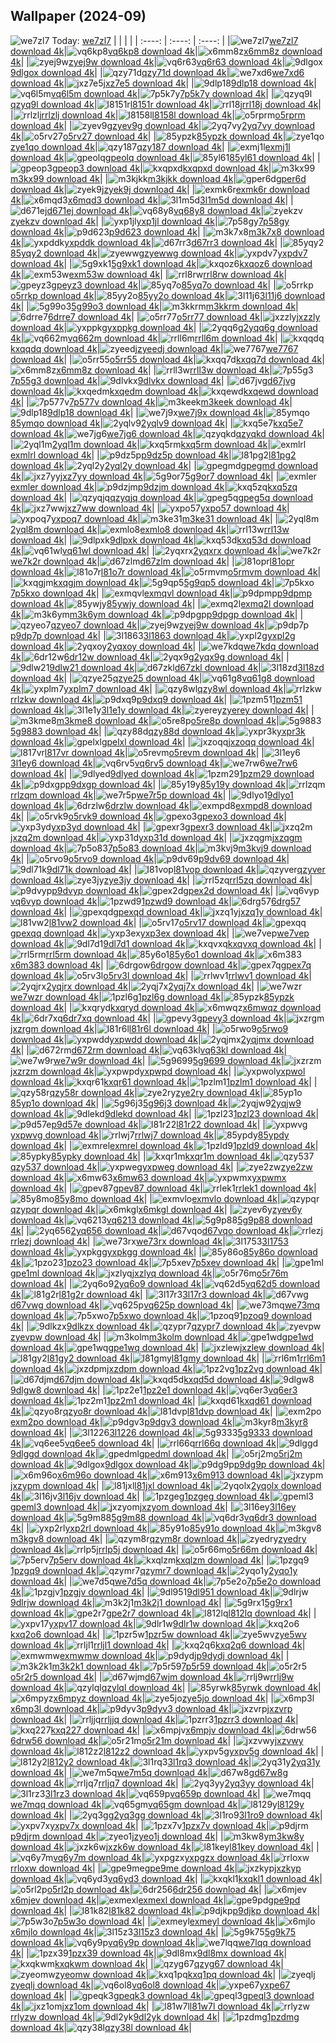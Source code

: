 ## Wallpaper (2024-09)
![we7zl7](https://w.wallhaven.cc/full/we/wallhaven-we7zl7.png) Today: [we7zl7](https://th.wallhaven.cc/small/we/we7zl7.jpg)
|      |      |      |
| :----: | :----: | :----: |
|![we7zl7](https://th.wallhaven.cc/small/we/we7zl7.jpg)[we7zl7 download 4k](https://wallhaven.cc/w/we7zl7)|![vq6kp8](https://th.wallhaven.cc/small/vq/vq6kp8.jpg)[vq6kp8 download 4k](https://wallhaven.cc/w/vq6kp8)|![x6mm8z](https://th.wallhaven.cc/small/x6/x6mm8z.jpg)[x6mm8z download 4k](https://wallhaven.cc/w/x6mm8z)|
|![zyej9w](https://th.wallhaven.cc/small/zy/zyej9w.jpg)[zyej9w download 4k](https://wallhaven.cc/w/zyej9w)|![vq6r63](https://th.wallhaven.cc/small/vq/vq6r63.jpg)[vq6r63 download 4k](https://wallhaven.cc/w/vq6r63)|![9dlgox](https://th.wallhaven.cc/small/9d/9dlgox.jpg)[9dlgox download 4k](https://wallhaven.cc/w/9dlgox)|
|![qzy71d](https://th.wallhaven.cc/small/qz/qzy71d.jpg)[qzy71d download 4k](https://wallhaven.cc/w/qzy71d)|![we7xd6](https://th.wallhaven.cc/small/we/we7xd6.jpg)[we7xd6 download 4k](https://wallhaven.cc/w/we7xd6)|![jxz7e5](https://th.wallhaven.cc/small/jx/jxz7e5.jpg)[jxz7e5 download 4k](https://wallhaven.cc/w/jxz7e5)|
|![9dlp18](https://th.wallhaven.cc/small/9d/9dlp18.jpg)[9dlp18 download 4k](https://wallhaven.cc/w/9dlp18)|![vq6l5m](https://th.wallhaven.cc/small/vq/vq6l5m.jpg)[vq6l5m download 4k](https://wallhaven.cc/w/vq6l5m)|![7p5k7y](https://th.wallhaven.cc/small/7p/7p5k7y.jpg)[7p5k7y download 4k](https://wallhaven.cc/w/7p5k7y)|
|![qzyq9l](https://th.wallhaven.cc/small/qz/qzyq9l.jpg)[qzyq9l download 4k](https://wallhaven.cc/w/qzyq9l)|![l8151r](https://th.wallhaven.cc/small/l8/l8151r.jpg)[l8151r download 4k](https://wallhaven.cc/w/l8151r)|![rrl18j](https://th.wallhaven.cc/small/rr/rrl18j.jpg)[rrl18j download 4k](https://wallhaven.cc/w/rrl18j)|
|![rrlzlj](https://th.wallhaven.cc/small/rr/rrlzlj.jpg)[rrlzlj download 4k](https://wallhaven.cc/w/rrlzlj)|![l8158l](https://th.wallhaven.cc/small/l8/l8158l.jpg)[l8158l download 4k](https://wallhaven.cc/w/l8158l)|![o5rprm](https://th.wallhaven.cc/small/o5/o5rprm.jpg)[o5rprm download 4k](https://wallhaven.cc/w/o5rprm)|
|![zyev9g](https://th.wallhaven.cc/small/zy/zyev9g.jpg)[zyev9g download 4k](https://wallhaven.cc/w/zyev9g)|![2yq7vy](https://th.wallhaven.cc/small/2y/2yq7vy.jpg)[2yq7vy download 4k](https://wallhaven.cc/w/2yq7vy)|![o5rv27](https://th.wallhaven.cc/small/o5/o5rv27.jpg)[o5rv27 download 4k](https://wallhaven.cc/w/o5rv27)|
|![85ypzk](https://th.wallhaven.cc/small/85/85ypzk.jpg)[85ypzk download 4k](https://wallhaven.cc/w/85ypzk)|![zye1qo](https://th.wallhaven.cc/small/zy/zye1qo.jpg)[zye1qo download 4k](https://wallhaven.cc/w/zye1qo)|![qzy187](https://th.wallhaven.cc/small/qz/qzy187.jpg)[qzy187 download 4k](https://wallhaven.cc/w/qzy187)|
|![exmj1l](https://th.wallhaven.cc/small/ex/exmj1l.jpg)[exmj1l download 4k](https://wallhaven.cc/w/exmj1l)|![gpeolq](https://th.wallhaven.cc/small/gp/gpeolq.jpg)[gpeolq download 4k](https://wallhaven.cc/w/gpeolq)|![85yl61](https://th.wallhaven.cc/small/85/85yl61.jpg)[85yl61 download 4k](https://wallhaven.cc/w/85yl61)|
|![gpeop3](https://th.wallhaven.cc/small/gp/gpeop3.jpg)[gpeop3 download 4k](https://wallhaven.cc/w/gpeop3)|![kxqpxd](https://th.wallhaven.cc/small/kx/kxqpxd.jpg)[kxqpxd download 4k](https://wallhaven.cc/w/kxqpxd)|![m3kx99](https://th.wallhaven.cc/small/m3/m3kx99.jpg)[m3kx99 download 4k](https://wallhaven.cc/w/m3kx99)|
|![m3kjkk](https://th.wallhaven.cc/small/m3/m3kjkk.jpg)[m3kjkk download 4k](https://wallhaven.cc/w/m3kjkk)|![gper6d](https://th.wallhaven.cc/small/gp/gper6d.jpg)[gper6d download 4k](https://wallhaven.cc/w/gper6d)|![zyek9j](https://th.wallhaven.cc/small/zy/zyek9j.jpg)[zyek9j download 4k](https://wallhaven.cc/w/zyek9j)|
|![exmk6r](https://th.wallhaven.cc/small/ex/exmk6r.jpg)[exmk6r download 4k](https://wallhaven.cc/w/exmk6r)|![x6mqd3](https://th.wallhaven.cc/small/x6/x6mqd3.jpg)[x6mqd3 download 4k](https://wallhaven.cc/w/x6mqd3)|![3l1m5d](https://th.wallhaven.cc/small/3l/3l1m5d.jpg)[3l1m5d download 4k](https://wallhaven.cc/w/3l1m5d)|
|![d671ej](https://th.wallhaven.cc/small/d6/d671ej.jpg)[d671ej download 4k](https://wallhaven.cc/w/d671ej)|![vq68y8](https://th.wallhaven.cc/small/vq/vq68y8.jpg)[vq68y8 download 4k](https://wallhaven.cc/w/vq68y8)|![zyekzv](https://th.wallhaven.cc/small/zy/zyekzv.jpg)[zyekzv download 4k](https://wallhaven.cc/w/zyekzv)|
|![yxp1jl](https://th.wallhaven.cc/small/yx/yxp1jl.jpg)[yxp1jl download 4k](https://wallhaven.cc/w/yxp1jl)|![7p58gy](https://th.wallhaven.cc/small/7p/7p58gy.jpg)[7p58gy download 4k](https://wallhaven.cc/w/7p58gy)|![p9d623](https://th.wallhaven.cc/small/p9/p9d623.jpg)[p9d623 download 4k](https://wallhaven.cc/w/p9d623)|
|![m3k7x8](https://th.wallhaven.cc/small/m3/m3k7x8.jpg)[m3k7x8 download 4k](https://wallhaven.cc/w/m3k7x8)|![yxpddk](https://th.wallhaven.cc/small/yx/yxpddk.jpg)[yxpddk download 4k](https://wallhaven.cc/w/yxpddk)|![d67rr3](https://th.wallhaven.cc/small/d6/d67rr3.jpg)[d67rr3 download 4k](https://wallhaven.cc/w/d67rr3)|
|![85yqy2](https://th.wallhaven.cc/small/85/85yqy2.jpg)[85yqy2 download 4k](https://wallhaven.cc/w/85yqy2)|![zyewwg](https://th.wallhaven.cc/small/zy/zyewwg.jpg)[zyewwg download 4k](https://wallhaven.cc/w/zyewwg)|![yxpdv7](https://th.wallhaven.cc/small/yx/yxpdv7.jpg)[yxpdv7 download 4k](https://wallhaven.cc/w/yxpdv7)|
|![5g9xk1](https://th.wallhaven.cc/small/5g/5g9xk1.jpg)[5g9xk1 download 4k](https://wallhaven.cc/w/5g9xk1)|![kxqoz6](https://th.wallhaven.cc/small/kx/kxqoz6.jpg)[kxqoz6 download 4k](https://wallhaven.cc/w/kxqoz6)|![exm53w](https://th.wallhaven.cc/small/ex/exm53w.jpg)[exm53w download 4k](https://wallhaven.cc/w/exm53w)|
|![rrl8rw](https://th.wallhaven.cc/small/rr/rrl8rw.jpg)[rrl8rw download 4k](https://wallhaven.cc/w/rrl8rw)|![gpeyz3](https://th.wallhaven.cc/small/gp/gpeyz3.jpg)[gpeyz3 download 4k](https://wallhaven.cc/w/gpeyz3)|![85yq7o](https://th.wallhaven.cc/small/85/85yq7o.jpg)[85yq7o download 4k](https://wallhaven.cc/w/85yq7o)|
|![o5rrkp](https://th.wallhaven.cc/small/o5/o5rrkp.jpg)[o5rrkp download 4k](https://wallhaven.cc/w/o5rrkp)|![85yy2o](https://th.wallhaven.cc/small/85/85yy2o.jpg)[85yy2o download 4k](https://wallhaven.cc/w/85yy2o)|![3l11j6](https://th.wallhaven.cc/small/3l/3l11j6.jpg)[3l11j6 download 4k](https://wallhaven.cc/w/3l11j6)|
|![5g99o3](https://th.wallhaven.cc/small/5g/5g99o3.jpg)[5g99o3 download 4k](https://wallhaven.cc/w/5g99o3)|![m3kkrm](https://th.wallhaven.cc/small/m3/m3kkrm.jpg)[m3kkrm download 4k](https://wallhaven.cc/w/m3kkrm)|![6drre7](https://th.wallhaven.cc/small/6d/6drre7.jpg)[6drre7 download 4k](https://wallhaven.cc/w/6drre7)|
|![o5rr77](https://th.wallhaven.cc/small/o5/o5rr77.jpg)[o5rr77 download 4k](https://wallhaven.cc/w/o5rr77)|![jxzzly](https://th.wallhaven.cc/small/jx/jxzzly.jpg)[jxzzly download 4k](https://wallhaven.cc/w/jxzzly)|![yxppkg](https://th.wallhaven.cc/small/yx/yxppkg.jpg)[yxppkg download 4k](https://wallhaven.cc/w/yxppkg)|
|![2yqq6g](https://th.wallhaven.cc/small/2y/2yqq6g.jpg)[2yqq6g download 4k](https://wallhaven.cc/w/2yqq6g)|![vq662m](https://th.wallhaven.cc/small/vq/vq662m.jpg)[vq662m download 4k](https://wallhaven.cc/w/vq662m)|![rrll6m](https://th.wallhaven.cc/small/rr/rrll6m.jpg)[rrll6m download 4k](https://wallhaven.cc/w/rrll6m)|
|![kxqqdq](https://th.wallhaven.cc/small/kx/kxqqdq.jpg)[kxqqdq download 4k](https://wallhaven.cc/w/kxqqdq)|![zyeedj](https://th.wallhaven.cc/small/zy/zyeedj.jpg)[zyeedj download 4k](https://wallhaven.cc/w/zyeedj)|![we7767](https://th.wallhaven.cc/small/we/we7767.jpg)[we7767 download 4k](https://wallhaven.cc/w/we7767)|
|![o5rr55](https://th.wallhaven.cc/small/o5/o5rr55.jpg)[o5rr55 download 4k](https://wallhaven.cc/w/o5rr55)|![kxqq7d](https://th.wallhaven.cc/small/kx/kxqq7d.jpg)[kxqq7d download 4k](https://wallhaven.cc/w/kxqq7d)|![x6mm8z](https://th.wallhaven.cc/small/x6/x6mm8z.jpg)[x6mm8z download 4k](https://wallhaven.cc/w/x6mm8z)|
|![rrll3w](https://th.wallhaven.cc/small/rr/rrll3w.jpg)[rrll3w download 4k](https://wallhaven.cc/w/rrll3w)|![7p55g3](https://th.wallhaven.cc/small/7p/7p55g3.jpg)[7p55g3 download 4k](https://wallhaven.cc/w/7p55g3)|![9dlvkx](https://th.wallhaven.cc/small/9d/9dlvkx.jpg)[9dlvkx download 4k](https://wallhaven.cc/w/9dlvkx)|
|![d67jvg](https://th.wallhaven.cc/small/d6/d67jvg.jpg)[d67jvg download 4k](https://wallhaven.cc/w/d67jvg)|![kxqedm](https://th.wallhaven.cc/small/kx/kxqedm.jpg)[kxqedm download 4k](https://wallhaven.cc/w/kxqedm)|![kxqewd](https://th.wallhaven.cc/small/kx/kxqewd.jpg)[kxqewd download 4k](https://wallhaven.cc/w/kxqewd)|
|![7p577v](https://th.wallhaven.cc/small/7p/7p577v.jpg)[7p577v download 4k](https://wallhaven.cc/w/7p577v)|![m3keek](https://th.wallhaven.cc/small/m3/m3keek.jpg)[m3keek download 4k](https://wallhaven.cc/w/m3keek)|![9dlp18](https://th.wallhaven.cc/small/9d/9dlp18.jpg)[9dlp18 download 4k](https://wallhaven.cc/w/9dlp18)|
|![we7j9x](https://th.wallhaven.cc/small/we/we7j9x.jpg)[we7j9x download 4k](https://wallhaven.cc/w/we7j9x)|![85ymqo](https://th.wallhaven.cc/small/85/85ymqo.jpg)[85ymqo download 4k](https://wallhaven.cc/w/85ymqo)|![2yqlv9](https://th.wallhaven.cc/small/2y/2yqlv9.jpg)[2yqlv9 download 4k](https://wallhaven.cc/w/2yqlv9)|
|![kxq5e7](https://th.wallhaven.cc/small/kx/kxq5e7.jpg)[kxq5e7 download 4k](https://wallhaven.cc/w/kxq5e7)|![we7jg6](https://th.wallhaven.cc/small/we/we7jg6.jpg)[we7jg6 download 4k](https://wallhaven.cc/w/we7jg6)|![qzyqkd](https://th.wallhaven.cc/small/qz/qzyqkd.jpg)[qzyqkd download 4k](https://wallhaven.cc/w/qzyqkd)|
|![2yql1m](https://th.wallhaven.cc/small/2y/2yql1m.jpg)[2yql1m download 4k](https://wallhaven.cc/w/2yql1m)|![kxq5rm](https://th.wallhaven.cc/small/kx/kxq5rm.jpg)[kxq5rm download 4k](https://wallhaven.cc/w/kxq5rm)|![exmlrl](https://th.wallhaven.cc/small/ex/exmlrl.jpg)[exmlrl download 4k](https://wallhaven.cc/w/exmlrl)|
|![p9dz5p](https://th.wallhaven.cc/small/p9/p9dz5p.jpg)[p9dz5p download 4k](https://wallhaven.cc/w/p9dz5p)|![l81pg2](https://th.wallhaven.cc/small/l8/l81pg2.jpg)[l81pg2 download 4k](https://wallhaven.cc/w/l81pg2)|![2yql2y](https://th.wallhaven.cc/small/2y/2yql2y.jpg)[2yql2y download 4k](https://wallhaven.cc/w/2yql2y)|
|![gpegmd](https://th.wallhaven.cc/small/gp/gpegmd.jpg)[gpegmd download 4k](https://wallhaven.cc/w/gpegmd)|![jxz7yy](https://th.wallhaven.cc/small/jx/jxz7yy.jpg)[jxz7yy download 4k](https://wallhaven.cc/w/jxz7yy)|![5g9or7](https://th.wallhaven.cc/small/5g/5g9or7.jpg)[5g9or7 download 4k](https://wallhaven.cc/w/5g9or7)|
|![exmler](https://th.wallhaven.cc/small/ex/exmler.jpg)[exmler download 4k](https://wallhaven.cc/w/exmler)|![p9dzjm](https://th.wallhaven.cc/small/p9/p9dzjm.jpg)[p9dzjm download 4k](https://wallhaven.cc/w/p9dzjm)|![kxq5zq](https://th.wallhaven.cc/small/kx/kxq5zq.jpg)[kxq5zq download 4k](https://wallhaven.cc/w/kxq5zq)|
|![qzyqjq](https://th.wallhaven.cc/small/qz/qzyqjq.jpg)[qzyqjq download 4k](https://wallhaven.cc/w/qzyqjq)|![gpeg5q](https://th.wallhaven.cc/small/gp/gpeg5q.jpg)[gpeg5q download 4k](https://wallhaven.cc/w/gpeg5q)|![jxz7ww](https://th.wallhaven.cc/small/jx/jxz7ww.jpg)[jxz7ww download 4k](https://wallhaven.cc/w/jxz7ww)|
|![yxpo57](https://th.wallhaven.cc/small/yx/yxpo57.jpg)[yxpo57 download 4k](https://wallhaven.cc/w/yxpo57)|![yxpoq7](https://th.wallhaven.cc/small/yx/yxpoq7.jpg)[yxpoq7 download 4k](https://wallhaven.cc/w/yxpoq7)|![m3ke31](https://th.wallhaven.cc/small/m3/m3ke31.jpg)[m3ke31 download 4k](https://wallhaven.cc/w/m3ke31)|
|![2yql8m](https://th.wallhaven.cc/small/2y/2yql8m.jpg)[2yql8m download 4k](https://wallhaven.cc/w/2yql8m)|![exmlo8](https://th.wallhaven.cc/small/ex/exmlo8.jpg)[exmlo8 download 4k](https://wallhaven.cc/w/exmlo8)|![rrl13w](https://th.wallhaven.cc/small/rr/rrl13w.jpg)[rrl13w download 4k](https://wallhaven.cc/w/rrl13w)|
|![9dlpxk](https://th.wallhaven.cc/small/9d/9dlpxk.jpg)[9dlpxk download 4k](https://wallhaven.cc/w/9dlpxk)|![kxq53d](https://th.wallhaven.cc/small/kx/kxq53d.jpg)[kxq53d download 4k](https://wallhaven.cc/w/kxq53d)|![vq61wl](https://th.wallhaven.cc/small/vq/vq61wl.jpg)[vq61wl download 4k](https://wallhaven.cc/w/vq61wl)|
|![2yqxrx](https://th.wallhaven.cc/small/2y/2yqxrx.jpg)[2yqxrx download 4k](https://wallhaven.cc/w/2yqxrx)|![we7k2r](https://th.wallhaven.cc/small/we/we7k2r.jpg)[we7k2r download 4k](https://wallhaven.cc/w/we7k2r)|![d67zlm](https://th.wallhaven.cc/small/d6/d67zlm.jpg)[d67zlm download 4k](https://wallhaven.cc/w/d67zlm)|
|![l81opr](https://th.wallhaven.cc/small/l8/l81opr.jpg)[l81opr download 4k](https://wallhaven.cc/w/l81opr)|![l81o7r](https://th.wallhaven.cc/small/l8/l81o7r.jpg)[l81o7r download 4k](https://wallhaven.cc/w/l81o7r)|![o5rmvm](https://th.wallhaven.cc/small/o5/o5rmvm.jpg)[o5rmvm download 4k](https://wallhaven.cc/w/o5rmvm)|
|![kxqgjm](https://th.wallhaven.cc/small/kx/kxqgjm.jpg)[kxqgjm download 4k](https://wallhaven.cc/w/kxqgjm)|![5g9qp5](https://th.wallhaven.cc/small/5g/5g9qp5.jpg)[5g9qp5 download 4k](https://wallhaven.cc/w/5g9qp5)|![7p5kxo](https://th.wallhaven.cc/small/7p/7p5kxo.jpg)[7p5kxo download 4k](https://wallhaven.cc/w/7p5kxo)|
|![exmqvl](https://th.wallhaven.cc/small/ex/exmqvl.jpg)[exmqvl download 4k](https://wallhaven.cc/w/exmqvl)|![p9dpmp](https://th.wallhaven.cc/small/p9/p9dpmp.jpg)[p9dpmp download 4k](https://wallhaven.cc/w/p9dpmp)|![85ywjy](https://th.wallhaven.cc/small/85/85ywjy.jpg)[85ywjy download 4k](https://wallhaven.cc/w/85ywjy)|
|![exmq2l](https://th.wallhaven.cc/small/ex/exmq2l.jpg)[exmq2l download 4k](https://wallhaven.cc/w/exmq2l)|![m3k6ym](https://th.wallhaven.cc/small/m3/m3k6ym.jpg)[m3k6ym download 4k](https://wallhaven.cc/w/m3k6ym)|![p9dpgp](https://th.wallhaven.cc/small/p9/p9dpgp.jpg)[p9dpgp download 4k](https://wallhaven.cc/w/p9dpgp)|
|![qzyeo7](https://th.wallhaven.cc/small/qz/qzyeo7.jpg)[qzyeo7 download 4k](https://wallhaven.cc/w/qzyeo7)|![zyej9w](https://th.wallhaven.cc/small/zy/zyej9w.jpg)[zyej9w download 4k](https://wallhaven.cc/w/zyej9w)|![p9dp7p](https://th.wallhaven.cc/small/p9/p9dp7p.jpg)[p9dp7p download 4k](https://wallhaven.cc/w/p9dp7p)|
|![3l1863](https://th.wallhaven.cc/small/3l/3l1863.jpg)[3l1863 download 4k](https://wallhaven.cc/w/3l1863)|![yxpl2g](https://th.wallhaven.cc/small/yx/yxpl2g.jpg)[yxpl2g download 4k](https://wallhaven.cc/w/yxpl2g)|![2yqxoy](https://th.wallhaven.cc/small/2y/2yqxoy.jpg)[2yqxoy download 4k](https://wallhaven.cc/w/2yqxoy)|
|![we7kdq](https://th.wallhaven.cc/small/we/we7kdq.jpg)[we7kdq download 4k](https://wallhaven.cc/w/we7kdq)|![6dr12w](https://th.wallhaven.cc/small/6d/6dr12w.jpg)[6dr12w download 4k](https://wallhaven.cc/w/6dr12w)|![2yqx9g](https://th.wallhaven.cc/small/2y/2yqx9g.jpg)[2yqx9g download 4k](https://wallhaven.cc/w/2yqx9g)|
|![9dlw21](https://th.wallhaven.cc/small/9d/9dlw21.jpg)[9dlw21 download 4k](https://wallhaven.cc/w/9dlw21)|![d67zkl](https://th.wallhaven.cc/small/d6/d67zkl.jpg)[d67zkl download 4k](https://wallhaven.cc/w/d67zkl)|![3l18zd](https://th.wallhaven.cc/small/3l/3l18zd.jpg)[3l18zd download 4k](https://wallhaven.cc/w/3l18zd)|
|![qzye25](https://th.wallhaven.cc/small/qz/qzye25.jpg)[qzye25 download 4k](https://wallhaven.cc/w/qzye25)|![vq61g8](https://th.wallhaven.cc/small/vq/vq61g8.jpg)[vq61g8 download 4k](https://wallhaven.cc/w/vq61g8)|![yxplm7](https://th.wallhaven.cc/small/yx/yxplm7.jpg)[yxplm7 download 4k](https://wallhaven.cc/w/yxplm7)|
|![qzy8wl](https://th.wallhaven.cc/small/qz/qzy8wl.jpg)[qzy8wl download 4k](https://wallhaven.cc/w/qzy8wl)|![rrlzkw](https://th.wallhaven.cc/small/rr/rrlzkw.jpg)[rrlzkw download 4k](https://wallhaven.cc/w/rrlzkw)|![p9dxq9](https://th.wallhaven.cc/small/p9/p9dxq9.jpg)[p9dxq9 download 4k](https://wallhaven.cc/w/p9dxq9)|
|![1pzm51](https://th.wallhaven.cc/small/1p/1pzm51.jpg)[1pzm51 download 4k](https://wallhaven.cc/w/1pzm51)|![3l1e1y](https://th.wallhaven.cc/small/3l/3l1e1y.jpg)[3l1e1y download 4k](https://wallhaven.cc/w/3l1e1y)|![zyerey](https://th.wallhaven.cc/small/zy/zyerey.jpg)[zyerey download 4k](https://wallhaven.cc/w/zyerey)|
|![m3kme8](https://th.wallhaven.cc/small/m3/m3kme8.jpg)[m3kme8 download 4k](https://wallhaven.cc/w/m3kme8)|![o5re8p](https://th.wallhaven.cc/small/o5/o5re8p.jpg)[o5re8p download 4k](https://wallhaven.cc/w/o5re8p)|![5g9883](https://th.wallhaven.cc/small/5g/5g9883.jpg)[5g9883 download 4k](https://wallhaven.cc/w/5g9883)|
|![qzy88d](https://th.wallhaven.cc/small/qz/qzy88d.jpg)[qzy88d download 4k](https://wallhaven.cc/w/qzy88d)|![yxpr3k](https://th.wallhaven.cc/small/yx/yxpr3k.jpg)[yxpr3k download 4k](https://wallhaven.cc/w/yxpr3k)|![gpelxl](https://th.wallhaven.cc/small/gp/gpelxl.jpg)[gpelxl download 4k](https://wallhaven.cc/w/gpelxl)|
|![jxzoqq](https://th.wallhaven.cc/small/jx/jxzoqq.jpg)[jxzoqq download 4k](https://wallhaven.cc/w/jxzoqq)|![l817vr](https://th.wallhaven.cc/small/l8/l817vr.jpg)[l817vr download 4k](https://wallhaven.cc/w/l817vr)|![o5revm](https://th.wallhaven.cc/small/o5/o5revm.jpg)[o5revm download 4k](https://wallhaven.cc/w/o5revm)|
|![3l1ey6](https://th.wallhaven.cc/small/3l/3l1ey6.jpg)[3l1ey6 download 4k](https://wallhaven.cc/w/3l1ey6)|![vq6rv5](https://th.wallhaven.cc/small/vq/vq6rv5.jpg)[vq6rv5 download 4k](https://wallhaven.cc/w/vq6rv5)|![we7rw6](https://th.wallhaven.cc/small/we/we7rw6.jpg)[we7rw6 download 4k](https://wallhaven.cc/w/we7rw6)|
|![9dlyed](https://th.wallhaven.cc/small/9d/9dlyed.jpg)[9dlyed download 4k](https://wallhaven.cc/w/9dlyed)|![1pzm29](https://th.wallhaven.cc/small/1p/1pzm29.jpg)[1pzm29 download 4k](https://wallhaven.cc/w/1pzm29)|![p9dxgp](https://th.wallhaven.cc/small/p9/p9dxgp.jpg)[p9dxgp download 4k](https://wallhaven.cc/w/p9dxgp)|
|![85y19y](https://th.wallhaven.cc/small/85/85y19y.jpg)[85y19y download 4k](https://wallhaven.cc/w/85y19y)|![rrlzqm](https://th.wallhaven.cc/small/rr/rrlzqm.jpg)[rrlzqm download 4k](https://wallhaven.cc/w/rrlzqm)|![we7r5p](https://th.wallhaven.cc/small/we/we7r5p.jpg)[we7r5p download 4k](https://wallhaven.cc/w/we7r5p)|
|![9dlyo1](https://th.wallhaven.cc/small/9d/9dlyo1.jpg)[9dlyo1 download 4k](https://wallhaven.cc/w/9dlyo1)|![6drzlw](https://th.wallhaven.cc/small/6d/6drzlw.jpg)[6drzlw download 4k](https://wallhaven.cc/w/6drzlw)|![exmpd8](https://th.wallhaven.cc/small/ex/exmpd8.jpg)[exmpd8 download 4k](https://wallhaven.cc/w/exmpd8)|
|![o5rvk9](https://th.wallhaven.cc/small/o5/o5rvk9.jpg)[o5rvk9 download 4k](https://wallhaven.cc/w/o5rvk9)|![gpexo3](https://th.wallhaven.cc/small/gp/gpexo3.jpg)[gpexo3 download 4k](https://wallhaven.cc/w/gpexo3)|![yxp3yd](https://th.wallhaven.cc/small/yx/yxp3yd.jpg)[yxp3yd download 4k](https://wallhaven.cc/w/yxp3yd)|
|![gpexr3](https://th.wallhaven.cc/small/gp/gpexr3.jpg)[gpexr3 download 4k](https://wallhaven.cc/w/gpexr3)|![jxzq2m](https://th.wallhaven.cc/small/jx/jxzq2m.jpg)[jxzq2m download 4k](https://wallhaven.cc/w/jxzq2m)|![yxp31d](https://th.wallhaven.cc/small/yx/yxp31d.jpg)[yxp31d download 4k](https://wallhaven.cc/w/yxp31d)|
|![jxzqgm](https://th.wallhaven.cc/small/jx/jxzqgm.jpg)[jxzqgm download 4k](https://wallhaven.cc/w/jxzqgm)|![7p5o83](https://th.wallhaven.cc/small/7p/7p5o83.jpg)[7p5o83 download 4k](https://wallhaven.cc/w/7p5o83)|![m3kvj9](https://th.wallhaven.cc/small/m3/m3kvj9.jpg)[m3kvj9 download 4k](https://wallhaven.cc/w/m3kvj9)|
|![o5rvo9](https://th.wallhaven.cc/small/o5/o5rvo9.jpg)[o5rvo9 download 4k](https://wallhaven.cc/w/o5rvo9)|![p9dv69](https://th.wallhaven.cc/small/p9/p9dv69.jpg)[p9dv69 download 4k](https://wallhaven.cc/w/p9dv69)|![9dl71k](https://th.wallhaven.cc/small/9d/9dl71k.jpg)[9dl71k download 4k](https://wallhaven.cc/w/9dl71k)|
|![l81vop](https://th.wallhaven.cc/small/l8/l81vop.jpg)[l81vop download 4k](https://wallhaven.cc/w/l81vop)|![qzyver](https://th.wallhaven.cc/small/qz/qzyver.jpg)[qzyver download 4k](https://wallhaven.cc/w/qzyver)|![zye3jy](https://th.wallhaven.cc/small/zy/zye3jy.jpg)[zye3jy download 4k](https://wallhaven.cc/w/zye3jy)|
|![rrl5zq](https://th.wallhaven.cc/small/rr/rrl5zq.jpg)[rrl5zq download 4k](https://wallhaven.cc/w/rrl5zq)|![p9dvyp](https://th.wallhaven.cc/small/p9/p9dvyp.jpg)[p9dvyp download 4k](https://wallhaven.cc/w/p9dvyp)|![gpex2d](https://th.wallhaven.cc/small/gp/gpex2d.jpg)[gpex2d download 4k](https://wallhaven.cc/w/gpex2d)|
|![vq6vyp](https://th.wallhaven.cc/small/vq/vq6vyp.jpg)[vq6vyp download 4k](https://wallhaven.cc/w/vq6vyp)|![1pzwd9](https://th.wallhaven.cc/small/1p/1pzwd9.jpg)[1pzwd9 download 4k](https://wallhaven.cc/w/1pzwd9)|![6drg57](https://th.wallhaven.cc/small/6d/6drg57.jpg)[6drg57 download 4k](https://wallhaven.cc/w/6drg57)|
|![gpexqd](https://th.wallhaven.cc/small/gp/gpexqd.jpg)[gpexqd download 4k](https://wallhaven.cc/w/gpexqd)|![jxzq1y](https://th.wallhaven.cc/small/jx/jxzq1y.jpg)[jxzq1y download 4k](https://wallhaven.cc/w/jxzq1y)|![l81vw2](https://th.wallhaven.cc/small/l8/l81vw2.jpg)[l81vw2 download 4k](https://wallhaven.cc/w/l81vw2)|
|![o5rv17](https://th.wallhaven.cc/small/o5/o5rv17.jpg)[o5rv17 download 4k](https://wallhaven.cc/w/o5rv17)|![gpexqq](https://th.wallhaven.cc/small/gp/gpexqq.jpg)[gpexqq download 4k](https://wallhaven.cc/w/gpexqq)|![yxp3ex](https://th.wallhaven.cc/small/yx/yxp3ex.jpg)[yxp3ex download 4k](https://wallhaven.cc/w/yxp3ex)|
|![we7vep](https://th.wallhaven.cc/small/we/we7vep.jpg)[we7vep download 4k](https://wallhaven.cc/w/we7vep)|![9dl7d1](https://th.wallhaven.cc/small/9d/9dl7d1.jpg)[9dl7d1 download 4k](https://wallhaven.cc/w/9dl7d1)|![kxqvxq](https://th.wallhaven.cc/small/kx/kxqvxq.jpg)[kxqvxq download 4k](https://wallhaven.cc/w/kxqvxq)|
|![rrl5rm](https://th.wallhaven.cc/small/rr/rrl5rm.jpg)[rrl5rm download 4k](https://wallhaven.cc/w/rrl5rm)|![85y6o1](https://th.wallhaven.cc/small/85/85y6o1.jpg)[85y6o1 download 4k](https://wallhaven.cc/w/85y6o1)|![x6m383](https://th.wallhaven.cc/small/x6/x6m383.jpg)[x6m383 download 4k](https://wallhaven.cc/w/x6m383)|
|![6drgow](https://th.wallhaven.cc/small/6d/6drgow.jpg)[6drgow download 4k](https://wallhaven.cc/w/6drgow)|![gpex7q](https://th.wallhaven.cc/small/gp/gpex7q.jpg)[gpex7q download 4k](https://wallhaven.cc/w/gpex7q)|![o5rv3l](https://th.wallhaven.cc/small/o5/o5rv3l.jpg)[o5rv3l download 4k](https://wallhaven.cc/w/o5rv3l)|
|![rrlwv1](https://th.wallhaven.cc/small/rr/rrlwv1.jpg)[rrlwv1 download 4k](https://wallhaven.cc/w/rrlwv1)|![2yqjrx](https://th.wallhaven.cc/small/2y/2yqjrx.jpg)[2yqjrx download 4k](https://wallhaven.cc/w/2yqjrx)|![2yqj7x](https://th.wallhaven.cc/small/2y/2yqj7x.jpg)[2yqj7x download 4k](https://wallhaven.cc/w/2yqj7x)|
|![we7wzr](https://th.wallhaven.cc/small/we/we7wzr.jpg)[we7wzr download 4k](https://wallhaven.cc/w/we7wzr)|![1pzl6g](https://th.wallhaven.cc/small/1p/1pzl6g.jpg)[1pzl6g download 4k](https://wallhaven.cc/w/1pzl6g)|![85ypzk](https://th.wallhaven.cc/small/85/85ypzk.jpg)[85ypzk download 4k](https://wallhaven.cc/w/85ypzk)|
|![kxqryd](https://th.wallhaven.cc/small/kx/kxqryd.jpg)[kxqryd download 4k](https://wallhaven.cc/w/kxqryd)|![x6mwqz](https://th.wallhaven.cc/small/x6/x6mwqz.jpg)[x6mwqz download 4k](https://wallhaven.cc/w/x6mwqz)|![6dr7xq](https://th.wallhaven.cc/small/6d/6dr7xq.jpg)[6dr7xq download 4k](https://wallhaven.cc/w/6dr7xq)|
|![gpevy3](https://th.wallhaven.cc/small/gp/gpevy3.jpg)[gpevy3 download 4k](https://wallhaven.cc/w/gpevy3)|![jxzrgm](https://th.wallhaven.cc/small/jx/jxzrgm.jpg)[jxzrgm download 4k](https://wallhaven.cc/w/jxzrgm)|![l81r6l](https://th.wallhaven.cc/small/l8/l81r6l.jpg)[l81r6l download 4k](https://wallhaven.cc/w/l81r6l)|
|![o5rwo9](https://th.wallhaven.cc/small/o5/o5rwo9.jpg)[o5rwo9 download 4k](https://wallhaven.cc/w/o5rwo9)|![yxpwdd](https://th.wallhaven.cc/small/yx/yxpwdd.jpg)[yxpwdd download 4k](https://wallhaven.cc/w/yxpwdd)|![2yqjmx](https://th.wallhaven.cc/small/2y/2yqjmx.jpg)[2yqjmx download 4k](https://wallhaven.cc/w/2yqjmx)|
|![d672rm](https://th.wallhaven.cc/small/d6/d672rm.jpg)[d672rm download 4k](https://wallhaven.cc/w/d672rm)|![vq63kl](https://th.wallhaven.cc/small/vq/vq63kl.jpg)[vq63kl download 4k](https://wallhaven.cc/w/vq63kl)|![we7w9r](https://th.wallhaven.cc/small/we/we7w9r.jpg)[we7w9r download 4k](https://wallhaven.cc/w/we7w9r)|
|![5g9699](https://th.wallhaven.cc/small/5g/5g9699.jpg)[5g9699 download 4k](https://wallhaven.cc/w/5g9699)|![jxzrzm](https://th.wallhaven.cc/small/jx/jxzrzm.jpg)[jxzrzm download 4k](https://wallhaven.cc/w/jxzrzm)|![yxpwpd](https://th.wallhaven.cc/small/yx/yxpwpd.jpg)[yxpwpd download 4k](https://wallhaven.cc/w/yxpwpd)|
|![yxpwol](https://th.wallhaven.cc/small/yx/yxpwol.jpg)[yxpwol download 4k](https://wallhaven.cc/w/yxpwol)|![kxqr61](https://th.wallhaven.cc/small/kx/kxqr61.jpg)[kxqr61 download 4k](https://wallhaven.cc/w/kxqr61)|![1pzlm1](https://th.wallhaven.cc/small/1p/1pzlm1.jpg)[1pzlm1 download 4k](https://wallhaven.cc/w/1pzlm1)|
|![qzy58r](https://th.wallhaven.cc/small/qz/qzy58r.jpg)[qzy58r download 4k](https://wallhaven.cc/w/qzy58r)|![zye2ry](https://th.wallhaven.cc/small/zy/zye2ry.jpg)[zye2ry download 4k](https://wallhaven.cc/w/zye2ry)|![85yp1o](https://th.wallhaven.cc/small/85/85yp1o.jpg)[85yp1o download 4k](https://wallhaven.cc/w/85yp1o)|
|![5g96j3](https://th.wallhaven.cc/small/5g/5g96j3.jpg)[5g96j3 download 4k](https://wallhaven.cc/w/5g96j3)|![2yqjw9](https://th.wallhaven.cc/small/2y/2yqjw9.jpg)[2yqjw9 download 4k](https://wallhaven.cc/w/2yqjw9)|![9dlekd](https://th.wallhaven.cc/small/9d/9dlekd.jpg)[9dlekd download 4k](https://wallhaven.cc/w/9dlekd)|
|![1pzl23](https://th.wallhaven.cc/small/1p/1pzl23.jpg)[1pzl23 download 4k](https://wallhaven.cc/w/1pzl23)|![p9d57e](https://th.wallhaven.cc/small/p9/p9d57e.jpg)[p9d57e download 4k](https://wallhaven.cc/w/p9d57e)|![l81r22](https://th.wallhaven.cc/small/l8/l81r22.jpg)[l81r22 download 4k](https://wallhaven.cc/w/l81r22)|
|![yxpwvg](https://th.wallhaven.cc/small/yx/yxpwvg.jpg)[yxpwvg download 4k](https://wallhaven.cc/w/yxpwvg)|![rrlwj7](https://th.wallhaven.cc/small/rr/rrlwj7.jpg)[rrlwj7 download 4k](https://wallhaven.cc/w/rrlwj7)|![85ypdy](https://th.wallhaven.cc/small/85/85ypdy.jpg)[85ypdy download 4k](https://wallhaven.cc/w/85ypdy)|
|![exmrel](https://th.wallhaven.cc/small/ex/exmrel.jpg)[exmrel download 4k](https://wallhaven.cc/w/exmrel)|![1pzld9](https://th.wallhaven.cc/small/1p/1pzld9.jpg)[1pzld9 download 4k](https://wallhaven.cc/w/1pzld9)|![85ypky](https://th.wallhaven.cc/small/85/85ypky.jpg)[85ypky download 4k](https://wallhaven.cc/w/85ypky)|
|![kxqr1m](https://th.wallhaven.cc/small/kx/kxqr1m.jpg)[kxqr1m download 4k](https://wallhaven.cc/w/kxqr1m)|![qzy537](https://th.wallhaven.cc/small/qz/qzy537.jpg)[qzy537 download 4k](https://wallhaven.cc/w/qzy537)|![yxpweg](https://th.wallhaven.cc/small/yx/yxpweg.jpg)[yxpweg download 4k](https://wallhaven.cc/w/yxpweg)|
|![zye2zw](https://th.wallhaven.cc/small/zy/zye2zw.jpg)[zye2zw download 4k](https://wallhaven.cc/w/zye2zw)|![x6mw63](https://th.wallhaven.cc/small/x6/x6mw63.jpg)[x6mw63 download 4k](https://wallhaven.cc/w/x6mw63)|![yxpwmx](https://th.wallhaven.cc/small/yx/yxpwmx.jpg)[yxpwmx download 4k](https://wallhaven.cc/w/yxpwmx)|
|![gpev87](https://th.wallhaven.cc/small/gp/gpev87.jpg)[gpev87 download 4k](https://wallhaven.cc/w/gpev87)|![rrlek1](https://th.wallhaven.cc/small/rr/rrlek1.jpg)[rrlek1 download 4k](https://wallhaven.cc/w/rrlek1)|![85y8mo](https://th.wallhaven.cc/small/85/85y8mo.jpg)[85y8mo download 4k](https://wallhaven.cc/w/85y8mo)|
|![exmvlo](https://th.wallhaven.cc/small/ex/exmvlo.jpg)[exmvlo download 4k](https://wallhaven.cc/w/exmvlo)|![qzypqr](https://th.wallhaven.cc/small/qz/qzypqr.jpg)[qzypqr download 4k](https://wallhaven.cc/w/qzypqr)|![x6mkgl](https://th.wallhaven.cc/small/x6/x6mkgl.jpg)[x6mkgl download 4k](https://wallhaven.cc/w/x6mkgl)|
|![zyev6y](https://th.wallhaven.cc/small/zy/zyev6y.jpg)[zyev6y download 4k](https://wallhaven.cc/w/zyev6y)|![vq6213](https://th.wallhaven.cc/small/vq/vq6213.jpg)[vq6213 download 4k](https://wallhaven.cc/w/vq6213)|![5g9p88](https://th.wallhaven.cc/small/5g/5g9p88.jpg)[5g9p88 download 4k](https://wallhaven.cc/w/5g9p88)|
|![2yq656](https://th.wallhaven.cc/small/2y/2yq656.jpg)[2yq656 download 4k](https://wallhaven.cc/w/2yq656)|![d67vqo](https://th.wallhaven.cc/small/d6/d67vqo.jpg)[d67vqo download 4k](https://wallhaven.cc/w/d67vqo)|![rrlezj](https://th.wallhaven.cc/small/rr/rrlezj.jpg)[rrlezj download 4k](https://wallhaven.cc/w/rrlezj)|
|![we73rx](https://th.wallhaven.cc/small/we/we73rx.jpg)[we73rx download 4k](https://wallhaven.cc/w/we73rx)|![3l1753](https://th.wallhaven.cc/small/3l/3l1753.jpg)[3l1753 download 4k](https://wallhaven.cc/w/3l1753)|![yxpkgg](https://th.wallhaven.cc/small/yx/yxpkgg.jpg)[yxpkgg download 4k](https://wallhaven.cc/w/yxpkgg)|
|![85y86o](https://th.wallhaven.cc/small/85/85y86o.jpg)[85y86o download 4k](https://wallhaven.cc/w/85y86o)|![1pzo23](https://th.wallhaven.cc/small/1p/1pzo23.jpg)[1pzo23 download 4k](https://wallhaven.cc/w/1pzo23)|![7p5xev](https://th.wallhaven.cc/small/7p/7p5xev.jpg)[7p5xev download 4k](https://wallhaven.cc/w/7p5xev)|
|![gpe1ml](https://th.wallhaven.cc/small/gp/gpe1ml.jpg)[gpe1ml download 4k](https://wallhaven.cc/w/gpe1ml)|![jxzlyq](https://th.wallhaven.cc/small/jx/jxzlyq.jpg)[jxzlyq download 4k](https://wallhaven.cc/w/jxzlyq)|![o5r76m](https://th.wallhaven.cc/small/o5/o5r76m.jpg)[o5r76m download 4k](https://wallhaven.cc/w/o5r76m)|
|![2yq6o9](https://th.wallhaven.cc/small/2y/2yq6o9.jpg)[2yq6o9 download 4k](https://wallhaven.cc/w/2yq6o9)|![vq62d5](https://th.wallhaven.cc/small/vq/vq62d5.jpg)[vq62d5 download 4k](https://wallhaven.cc/w/vq62d5)|![l81g2r](https://th.wallhaven.cc/small/l8/l81g2r.jpg)[l81g2r download 4k](https://wallhaven.cc/w/l81g2r)|
|![3l17r3](https://th.wallhaven.cc/small/3l/3l17r3.jpg)[3l17r3 download 4k](https://wallhaven.cc/w/3l17r3)|![d67vwg](https://th.wallhaven.cc/small/d6/d67vwg.jpg)[d67vwg download 4k](https://wallhaven.cc/w/d67vwg)|![vq625p](https://th.wallhaven.cc/small/vq/vq625p.jpg)[vq625p download 4k](https://wallhaven.cc/w/vq625p)|
|![we73mq](https://th.wallhaven.cc/small/we/we73mq.jpg)[we73mq download 4k](https://wallhaven.cc/w/we73mq)|![7p5xwo](https://th.wallhaven.cc/small/7p/7p5xwo.jpg)[7p5xwo download 4k](https://wallhaven.cc/w/7p5xwo)|![1pzoq9](https://th.wallhaven.cc/small/1p/1pzoq9.jpg)[1pzoq9 download 4k](https://wallhaven.cc/w/1pzoq9)|
|![9dlkzx](https://th.wallhaven.cc/small/9d/9dlkzx.jpg)[9dlkzx download 4k](https://wallhaven.cc/w/9dlkzx)|![qzypr7](https://th.wallhaven.cc/small/qz/qzypr7.jpg)[qzypr7 download 4k](https://wallhaven.cc/w/qzypr7)|![zyevpw](https://th.wallhaven.cc/small/zy/zyevpw.jpg)[zyevpw download 4k](https://wallhaven.cc/w/zyevpw)|
|![m3kolm](https://th.wallhaven.cc/small/m3/m3kolm.jpg)[m3kolm download 4k](https://wallhaven.cc/w/m3kolm)|![gpe1wd](https://th.wallhaven.cc/small/gp/gpe1wd.jpg)[gpe1wd download 4k](https://wallhaven.cc/w/gpe1wd)|![gpe1wq](https://th.wallhaven.cc/small/gp/gpe1wq.jpg)[gpe1wq download 4k](https://wallhaven.cc/w/gpe1wq)|
|![jxzlew](https://th.wallhaven.cc/small/jx/jxzlew.jpg)[jxzlew download 4k](https://wallhaven.cc/w/jxzlew)|![l81gy2](https://th.wallhaven.cc/small/l8/l81gy2.jpg)[l81gy2 download 4k](https://wallhaven.cc/w/l81gy2)|![l81gmy](https://th.wallhaven.cc/small/l8/l81gmy.jpg)[l81gmy download 4k](https://wallhaven.cc/w/l81gmy)|
|![rrl6m1](https://th.wallhaven.cc/small/rr/rrl6m1.jpg)[rrl6m1 download 4k](https://wallhaven.cc/w/rrl6m1)|![jxzdpm](https://th.wallhaven.cc/small/jx/jxzdpm.jpg)[jxzdpm download 4k](https://wallhaven.cc/w/jxzdpm)|![1pz2vg](https://th.wallhaven.cc/small/1p/1pz2vg.jpg)[1pz2vg download 4k](https://wallhaven.cc/w/1pz2vg)|
|![d67djm](https://th.wallhaven.cc/small/d6/d67djm.jpg)[d67djm download 4k](https://wallhaven.cc/w/d67djm)|![kxqd5d](https://th.wallhaven.cc/small/kx/kxqd5d.jpg)[kxqd5d download 4k](https://wallhaven.cc/w/kxqd5d)|![9dlgw8](https://th.wallhaven.cc/small/9d/9dlgw8.jpg)[9dlgw8 download 4k](https://wallhaven.cc/w/9dlgw8)|
|![1pz2e1](https://th.wallhaven.cc/small/1p/1pz2e1.jpg)[1pz2e1 download 4k](https://wallhaven.cc/w/1pz2e1)|![vq6er3](https://th.wallhaven.cc/small/vq/vq6er3.jpg)[vq6er3 download 4k](https://wallhaven.cc/w/vq6er3)|![1pz2m1](https://th.wallhaven.cc/small/1p/1pz2m1.jpg)[1pz2m1 download 4k](https://wallhaven.cc/w/1pz2m1)|
|![kxqd61](https://th.wallhaven.cc/small/kx/kxqd61.jpg)[kxqd61 download 4k](https://wallhaven.cc/w/kxqd61)|![qzyo8r](https://th.wallhaven.cc/small/qz/qzyo8r.jpg)[qzyo8r download 4k](https://wallhaven.cc/w/qzyo8r)|![l81dvp](https://th.wallhaven.cc/small/l8/l81dvp.jpg)[l81dvp download 4k](https://wallhaven.cc/w/l81dvp)|
|![exm2po](https://th.wallhaven.cc/small/ex/exm2po.jpg)[exm2po download 4k](https://wallhaven.cc/w/exm2po)|![p9dgv3](https://th.wallhaven.cc/small/p9/p9dgv3.jpg)[p9dgv3 download 4k](https://wallhaven.cc/w/p9dgv3)|![m3kyr8](https://th.wallhaven.cc/small/m3/m3kyr8.jpg)[m3kyr8 download 4k](https://wallhaven.cc/w/m3kyr8)|
|![3l1226](https://th.wallhaven.cc/small/3l/3l1226.jpg)[3l1226 download 4k](https://wallhaven.cc/w/3l1226)|![5g9333](https://th.wallhaven.cc/small/5g/5g9333.jpg)[5g9333 download 4k](https://wallhaven.cc/w/5g9333)|![vq6ee5](https://th.wallhaven.cc/small/vq/vq6ee5.jpg)[vq6ee5 download 4k](https://wallhaven.cc/w/vq6ee5)|
|![rrl66q](https://th.wallhaven.cc/small/rr/rrl66q.jpg)[rrl66q download 4k](https://wallhaven.cc/w/rrl66q)|![9dlggd](https://th.wallhaven.cc/small/9d/9dlggd.jpg)[9dlggd download 4k](https://wallhaven.cc/w/9dlggd)|![gpedml](https://th.wallhaven.cc/small/gp/gpedml.jpg)[gpedml download 4k](https://wallhaven.cc/w/gpedml)|
|![o5rj2m](https://th.wallhaven.cc/small/o5/o5rj2m.jpg)[o5rj2m download 4k](https://wallhaven.cc/w/o5rj2m)|![9dlgox](https://th.wallhaven.cc/small/9d/9dlgox.jpg)[9dlgox download 4k](https://wallhaven.cc/w/9dlgox)|![p9dg9p](https://th.wallhaven.cc/small/p9/p9dg9p.jpg)[p9dg9p download 4k](https://wallhaven.cc/w/p9dg9p)|
|![x6m96o](https://th.wallhaven.cc/small/x6/x6m96o.jpg)[x6m96o download 4k](https://wallhaven.cc/w/x6m96o)|![x6m913](https://th.wallhaven.cc/small/x6/x6m913.jpg)[x6m913 download 4k](https://wallhaven.cc/w/x6m913)|![jxzypm](https://th.wallhaven.cc/small/jx/jxzypm.jpg)[jxzypm download 4k](https://wallhaven.cc/w/jxzypm)|
|![l81jxl](https://th.wallhaven.cc/small/l8/l81jxl.jpg)[l81jxl download 4k](https://wallhaven.cc/w/l81jxl)|![2yqolx](https://th.wallhaven.cc/small/2y/2yqolx.jpg)[2yqolx download 4k](https://wallhaven.cc/w/2yqolx)|![3l16jv](https://th.wallhaven.cc/small/3l/3l16jv.jpg)[3l16jv download 4k](https://wallhaven.cc/w/3l16jv)|
|![1pzgeg](https://th.wallhaven.cc/small/1p/1pzgeg.jpg)[1pzgeg download 4k](https://wallhaven.cc/w/1pzgeg)|![gpeml3](https://th.wallhaven.cc/small/gp/gpeml3.jpg)[gpeml3 download 4k](https://wallhaven.cc/w/gpeml3)|![jxzyom](https://th.wallhaven.cc/small/jx/jxzyom.jpg)[jxzyom download 4k](https://wallhaven.cc/w/jxzyom)|
|![3l16ey](https://th.wallhaven.cc/small/3l/3l16ey.jpg)[3l16ey download 4k](https://wallhaven.cc/w/3l16ey)|![5g9m88](https://th.wallhaven.cc/small/5g/5g9m88.jpg)[5g9m88 download 4k](https://wallhaven.cc/w/5g9m88)|![vq6dr3](https://th.wallhaven.cc/small/vq/vq6dr3.jpg)[vq6dr3 download 4k](https://wallhaven.cc/w/vq6dr3)|
|![yxp2rl](https://th.wallhaven.cc/small/yx/yxp2rl.jpg)[yxp2rl download 4k](https://wallhaven.cc/w/yxp2rl)|![85y91o](https://th.wallhaven.cc/small/85/85y91o.jpg)[85y91o download 4k](https://wallhaven.cc/w/85y91o)|![m3kgv8](https://th.wallhaven.cc/small/m3/m3kgv8.jpg)[m3kgv8 download 4k](https://wallhaven.cc/w/m3kgv8)|
|![qzym8r](https://th.wallhaven.cc/small/qz/qzym8r.jpg)[qzym8r download 4k](https://wallhaven.cc/w/qzym8r)|![zyedry](https://th.wallhaven.cc/small/zy/zyedry.jpg)[zyedry download 4k](https://wallhaven.cc/w/zyedry)|![rrlp5j](https://th.wallhaven.cc/small/rr/rrlp5j.jpg)[rrlp5j download 4k](https://wallhaven.cc/w/rrlp5j)|
|![o5r66m](https://th.wallhaven.cc/small/o5/o5r66m.jpg)[o5r66m download 4k](https://wallhaven.cc/w/o5r66m)|![7p5erv](https://th.wallhaven.cc/small/7p/7p5erv.jpg)[7p5erv download 4k](https://wallhaven.cc/w/7p5erv)|![kxqlzm](https://th.wallhaven.cc/small/kx/kxqlzm.jpg)[kxqlzm download 4k](https://wallhaven.cc/w/kxqlzm)|
|![1pzgq9](https://th.wallhaven.cc/small/1p/1pzgq9.jpg)[1pzgq9 download 4k](https://wallhaven.cc/w/1pzgq9)|![qzymr7](https://th.wallhaven.cc/small/qz/qzymr7.jpg)[qzymr7 download 4k](https://wallhaven.cc/w/qzymr7)|![2yqo1y](https://th.wallhaven.cc/small/2y/2yqo1y.jpg)[2yqo1y download 4k](https://wallhaven.cc/w/2yqo1y)|
|![we7d5q](https://th.wallhaven.cc/small/we/we7d5q.jpg)[we7d5q download 4k](https://wallhaven.cc/w/we7d5q)|![7p5e2o](https://th.wallhaven.cc/small/7p/7p5e2o.jpg)[7p5e2o download 4k](https://wallhaven.cc/w/7p5e2o)|![1pzgjv](https://th.wallhaven.cc/small/1p/1pzgjv.jpg)[1pzgjv download 4k](https://wallhaven.cc/w/1pzgjv)|
|![9dl951](https://th.wallhaven.cc/small/9d/9dl951.jpg)[9dl951 download 4k](https://wallhaven.cc/w/9dl951)|![9dlrjw](https://th.wallhaven.cc/small/9d/9dlrjw.jpg)[9dlrjw download 4k](https://wallhaven.cc/w/9dlrjw)|![m3k2j1](https://th.wallhaven.cc/small/m3/m3k2j1.jpg)[m3k2j1 download 4k](https://wallhaven.cc/w/m3k2j1)|
|![5g9rx1](https://th.wallhaven.cc/small/5g/5g9rx1.jpg)[5g9rx1 download 4k](https://wallhaven.cc/w/5g9rx1)|![gpe2r7](https://th.wallhaven.cc/small/gp/gpe2r7.jpg)[gpe2r7 download 4k](https://wallhaven.cc/w/gpe2r7)|![l812lq](https://th.wallhaven.cc/small/l8/l812lq.jpg)[l812lq download 4k](https://wallhaven.cc/w/l812lq)|
|![yxpv17](https://th.wallhaven.cc/small/yx/yxpv17.jpg)[yxpv17 download 4k](https://wallhaven.cc/w/yxpv17)|![9dlr1w](https://th.wallhaven.cc/small/9d/9dlr1w.jpg)[9dlr1w download 4k](https://wallhaven.cc/w/9dlr1w)|![kxq2o6](https://th.wallhaven.cc/small/kx/kxq2o6.jpg)[kxq2o6 download 4k](https://wallhaven.cc/w/kxq2o6)|
|![1pzr5w](https://th.wallhaven.cc/small/1p/1pzr5w.jpg)[1pzr5w download 4k](https://wallhaven.cc/w/1pzr5w)|![zye5wv](https://th.wallhaven.cc/small/zy/zye5wv.jpg)[zye5wv download 4k](https://wallhaven.cc/w/zye5wv)|![rrljl1](https://th.wallhaven.cc/small/rr/rrljl1.jpg)[rrljl1 download 4k](https://wallhaven.cc/w/rrljl1)|
|![kxq2q6](https://th.wallhaven.cc/small/kx/kxq2q6.jpg)[kxq2q6 download 4k](https://wallhaven.cc/w/kxq2q6)|![exmwmw](https://th.wallhaven.cc/small/ex/exmwmw.jpg)[exmwmw download 4k](https://wallhaven.cc/w/exmwmw)|![p9dydj](https://th.wallhaven.cc/small/p9/p9dydj.jpg)[p9dydj download 4k](https://wallhaven.cc/w/p9dydj)|
|![m3k2k1](https://th.wallhaven.cc/small/m3/m3k2k1.jpg)[m3k2k1 download 4k](https://wallhaven.cc/w/m3k2k1)|![7p5r59](https://th.wallhaven.cc/small/7p/7p5r59.jpg)[7p5r59 download 4k](https://wallhaven.cc/w/7p5r59)|![o5r2r5](https://th.wallhaven.cc/small/o5/o5r2r5.jpg)[o5r2r5 download 4k](https://wallhaven.cc/w/o5r2r5)|
|![d67wjm](https://th.wallhaven.cc/small/d6/d67wjm.jpg)[d67wjm download 4k](https://wallhaven.cc/w/d67wjm)|![rrlj9w](https://th.wallhaven.cc/small/rr/rrlj9w.jpg)[rrlj9w download 4k](https://wallhaven.cc/w/rrlj9w)|![qzylql](https://th.wallhaven.cc/small/qz/qzylql.jpg)[qzylql download 4k](https://wallhaven.cc/w/qzylql)|
|![85yrwk](https://th.wallhaven.cc/small/85/85yrwk.jpg)[85yrwk download 4k](https://wallhaven.cc/w/85yrwk)|![x6mpyz](https://th.wallhaven.cc/small/x6/x6mpyz.jpg)[x6mpyz download 4k](https://wallhaven.cc/w/x6mpyz)|![zye5jo](https://th.wallhaven.cc/small/zy/zye5jo.jpg)[zye5jo download 4k](https://wallhaven.cc/w/zye5jo)|
|![x6mp3l](https://th.wallhaven.cc/small/x6/x6mp3l.jpg)[x6mp3l download 4k](https://wallhaven.cc/w/x6mp3l)|![p9dyv3](https://th.wallhaven.cc/small/p9/p9dyv3.jpg)[p9dyv3 download 4k](https://wallhaven.cc/w/p9dyv3)|![jxzvrp](https://th.wallhaven.cc/small/jx/jxzvrp.jpg)[jxzvrp download 4k](https://wallhaven.cc/w/jxzvrp)|
|![rrljjq](https://th.wallhaven.cc/small/rr/rrljjq.jpg)[rrljjq download 4k](https://wallhaven.cc/w/rrljjq)|![1pzrr3](https://th.wallhaven.cc/small/1p/1pzrr3.jpg)[1pzrr3 download 4k](https://wallhaven.cc/w/1pzrr3)|![kxq227](https://th.wallhaven.cc/small/kx/kxq227.jpg)[kxq227 download 4k](https://wallhaven.cc/w/kxq227)|
|![x6mpjv](https://th.wallhaven.cc/small/x6/x6mpjv.jpg)[x6mpjv download 4k](https://wallhaven.cc/w/x6mpjv)|![6drw56](https://th.wallhaven.cc/small/6d/6drw56.jpg)[6drw56 download 4k](https://wallhaven.cc/w/6drw56)|![o5r21m](https://th.wallhaven.cc/small/o5/o5r21m.jpg)[o5r21m download 4k](https://wallhaven.cc/w/o5r21m)|
|![jxzvwy](https://th.wallhaven.cc/small/jx/jxzvwy.jpg)[jxzvwy download 4k](https://wallhaven.cc/w/jxzvwy)|![l812z2](https://th.wallhaven.cc/small/l8/l812z2.jpg)[l812z2 download 4k](https://wallhaven.cc/w/l812z2)|![yxpv5g](https://th.wallhaven.cc/small/yx/yxpv5g.jpg)[yxpv5g download 4k](https://wallhaven.cc/w/yxpv5g)|
|![l812y2](https://th.wallhaven.cc/small/l8/l812y2.jpg)[l812y2 download 4k](https://wallhaven.cc/w/l812y2)|![3l1rq3](https://th.wallhaven.cc/small/3l/3l1rq3.jpg)[3l1rq3 download 4k](https://wallhaven.cc/w/3l1rq3)|![2yq31y](https://th.wallhaven.cc/small/2y/2yq31y.jpg)[2yq31y download 4k](https://wallhaven.cc/w/2yq31y)|
|![we7m5q](https://th.wallhaven.cc/small/we/we7m5q.jpg)[we7m5q download 4k](https://wallhaven.cc/w/we7m5q)|![d67w8g](https://th.wallhaven.cc/small/d6/d67w8g.jpg)[d67w8g download 4k](https://wallhaven.cc/w/d67w8g)|![rrljq7](https://th.wallhaven.cc/small/rr/rrljq7.jpg)[rrljq7 download 4k](https://wallhaven.cc/w/rrljq7)|
|![2yq3yy](https://th.wallhaven.cc/small/2y/2yq3yy.jpg)[2yq3yy download 4k](https://wallhaven.cc/w/2yq3yy)|![3l1rz3](https://th.wallhaven.cc/small/3l/3l1rz3.jpg)[3l1rz3 download 4k](https://wallhaven.cc/w/3l1rz3)|![vq659p](https://th.wallhaven.cc/small/vq/vq659p.jpg)[vq659p download 4k](https://wallhaven.cc/w/vq659p)|
|![we7mqq](https://th.wallhaven.cc/small/we/we7mqq.jpg)[we7mqq download 4k](https://wallhaven.cc/w/we7mqq)|![vq65gm](https://th.wallhaven.cc/small/vq/vq65gm.jpg)[vq65gm download 4k](https://wallhaven.cc/w/vq65gm)|![l8129y](https://th.wallhaven.cc/small/l8/l8129y.jpg)[l8129y download 4k](https://wallhaven.cc/w/l8129y)|
|![2yq3gg](https://th.wallhaven.cc/small/2y/2yq3gg.jpg)[2yq3gg download 4k](https://wallhaven.cc/w/2yq3gg)|![3l1ro9](https://th.wallhaven.cc/small/3l/3l1ro9.jpg)[3l1ro9 download 4k](https://wallhaven.cc/w/3l1ro9)|![yxpv7x](https://th.wallhaven.cc/small/yx/yxpv7x.jpg)[yxpv7x download 4k](https://wallhaven.cc/w/yxpv7x)|
|![1pzx7v](https://th.wallhaven.cc/small/1p/1pzx7v.jpg)[1pzx7v download 4k](https://wallhaven.cc/w/1pzx7v)|![p9djrm](https://th.wallhaven.cc/small/p9/p9djrm.jpg)[p9djrm download 4k](https://wallhaven.cc/w/p9djrm)|![zyeo1j](https://th.wallhaven.cc/small/zy/zyeo1j.jpg)[zyeo1j download 4k](https://wallhaven.cc/w/zyeo1j)|
|![m3kw8y](https://th.wallhaven.cc/small/m3/m3kw8y.jpg)[m3kw8y download 4k](https://wallhaven.cc/w/m3kw8y)|![jxzk6w](https://th.wallhaven.cc/small/jx/jxzk6w.jpg)[jxzk6w download 4k](https://wallhaven.cc/w/jxzk6w)|![l81key](https://th.wallhaven.cc/small/l8/l81key.jpg)[l81key download 4k](https://wallhaven.cc/w/l81key)|
|![vq6y7m](https://th.wallhaven.cc/small/vq/vq6y7m.jpg)[vq6y7m download 4k](https://wallhaven.cc/w/vq6y7m)|![yxpgzx](https://th.wallhaven.cc/small/yx/yxpgzx.jpg)[yxpgzx download 4k](https://wallhaven.cc/w/yxpgzx)|![rrloxw](https://th.wallhaven.cc/small/rr/rrloxw.jpg)[rrloxw download 4k](https://wallhaven.cc/w/rrloxw)|
|![gpe9me](https://th.wallhaven.cc/small/gp/gpe9me.jpg)[gpe9me download 4k](https://wallhaven.cc/w/gpe9me)|![jxzkyp](https://th.wallhaven.cc/small/jx/jxzkyp.jpg)[jxzkyp download 4k](https://wallhaven.cc/w/jxzkyp)|![vq6yd3](https://th.wallhaven.cc/small/vq/vq6yd3.jpg)[vq6yd3 download 4k](https://wallhaven.cc/w/vq6yd3)|
|![kxqkl1](https://th.wallhaven.cc/small/kx/kxqkl1.jpg)[kxqkl1 download 4k](https://wallhaven.cc/w/kxqkl1)|![o5rl2p](https://th.wallhaven.cc/small/o5/o5rl2p.jpg)[o5rl2p download 4k](https://wallhaven.cc/w/o5rl2p)|![6dr256](https://th.wallhaven.cc/small/6d/6dr256.jpg)[6dr256 download 4k](https://wallhaven.cc/w/6dr256)|
|![x6mjev](https://th.wallhaven.cc/small/x6/x6mjev.jpg)[x6mjev download 4k](https://wallhaven.cc/w/x6mjev)|![exmexl](https://th.wallhaven.cc/small/ex/exmexl.jpg)[exmexl download 4k](https://wallhaven.cc/w/exmexl)|![gpe9pd](https://th.wallhaven.cc/small/gp/gpe9pd.jpg)[gpe9pd download 4k](https://wallhaven.cc/w/gpe9pd)|
|![l81k82](https://th.wallhaven.cc/small/l8/l81k82.jpg)[l81k82 download 4k](https://wallhaven.cc/w/l81k82)|![p9djkp](https://th.wallhaven.cc/small/p9/p9djkp.jpg)[p9djkp download 4k](https://wallhaven.cc/w/p9djkp)|![7p5w3o](https://th.wallhaven.cc/small/7p/7p5w3o.jpg)[7p5w3o download 4k](https://wallhaven.cc/w/7p5w3o)|
|![exmeyl](https://th.wallhaven.cc/small/ex/exmeyl.jpg)[exmeyl download 4k](https://wallhaven.cc/w/exmeyl)|![x6mjlo](https://th.wallhaven.cc/small/x6/x6mjlo.jpg)[x6mjlo download 4k](https://wallhaven.cc/w/x6mjlo)|![3l15z3](https://th.wallhaven.cc/small/3l/3l15z3.jpg)[3l15z3 download 4k](https://wallhaven.cc/w/3l15z3)|
|![5g9k75](https://th.wallhaven.cc/small/5g/5g9k75.jpg)[5g9k75 download 4k](https://wallhaven.cc/w/5g9k75)|![vq6y9p](https://th.wallhaven.cc/small/vq/vq6y9p.jpg)[vq6y9p download 4k](https://wallhaven.cc/w/vq6y9p)|![we7lqq](https://th.wallhaven.cc/small/we/we7lqq.jpg)[we7lqq download 4k](https://wallhaven.cc/w/we7lqq)|
|![1pzx39](https://th.wallhaven.cc/small/1p/1pzx39.jpg)[1pzx39 download 4k](https://wallhaven.cc/w/1pzx39)|![9dl8mx](https://th.wallhaven.cc/small/9d/9dl8mx.jpg)[9dl8mx download 4k](https://wallhaven.cc/w/9dl8mx)|![kxqkwm](https://th.wallhaven.cc/small/kx/kxqkwm.jpg)[kxqkwm download 4k](https://wallhaven.cc/w/kxqkwm)|
|![qzyg67](https://th.wallhaven.cc/small/qz/qzyg67.jpg)[qzyg67 download 4k](https://wallhaven.cc/w/qzyg67)|![zyeomw](https://th.wallhaven.cc/small/zy/zyeomw.jpg)[zyeomw download 4k](https://wallhaven.cc/w/zyeomw)|![kxq1pq](https://th.wallhaven.cc/small/kx/kxq1pq.jpg)[kxq1pq download 4k](https://wallhaven.cc/w/kxq1pq)|
|![zyeqlj](https://th.wallhaven.cc/small/zy/zyeqlj.jpg)[zyeqlj download 4k](https://wallhaven.cc/w/zyeqlj)|![vq6ol8](https://th.wallhaven.cc/small/vq/vq6ol8.jpg)[vq6ol8 download 4k](https://wallhaven.cc/w/vq6ol8)|![yxpe67](https://th.wallhaven.cc/small/yx/yxpe67.jpg)[yxpe67 download 4k](https://wallhaven.cc/w/yxpe67)|
|![gpeqk3](https://th.wallhaven.cc/small/gp/gpeqk3.jpg)[gpeqk3 download 4k](https://wallhaven.cc/w/gpeqk3)|![gpeql3](https://th.wallhaven.cc/small/gp/gpeql3.jpg)[gpeql3 download 4k](https://wallhaven.cc/w/gpeql3)|![jxz1om](https://th.wallhaven.cc/small/jx/jxz1om.jpg)[jxz1om download 4k](https://wallhaven.cc/w/jxz1om)|
|![l81w7l](https://th.wallhaven.cc/small/l8/l81w7l.jpg)[l81w7l download 4k](https://wallhaven.cc/w/l81w7l)|![rrlyzw](https://th.wallhaven.cc/small/rr/rrlyzw.jpg)[rrlyzw download 4k](https://wallhaven.cc/w/rrlyzw)|![9dl2yk](https://th.wallhaven.cc/small/9d/9dl2yk.jpg)[9dl2yk download 4k](https://wallhaven.cc/w/9dl2yk)|
|![1pzdmg](https://th.wallhaven.cc/small/1p/1pzdmg.jpg)[1pzdmg download 4k](https://wallhaven.cc/w/1pzdmg)|![qzy38l](https://th.wallhaven.cc/small/qz/qzy38l.jpg)[qzy38l download 4k](https://wallhaven.cc/w/qzy38l)|